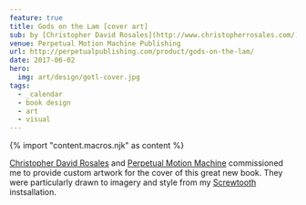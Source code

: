 ```yaml
---
feature: true
title: Gods on the Lam [cover art]
sub: by [Christopher David Rosales](http://www.christopherrosales.com/)
venue: Perpetual Motion Machine Publishing
url: http://perpetualpublishing.com/product/gods-on-the-lam/
date: 2017-06-02
hero:
  img: art/design/gotl-cover.jpg
tags:
  - _calendar
  - book design
  - art
  - visual
---
```


{% import "content.macros.njk" as content %}

[Christopher David Rosales](http://www.christopherrosales.com/)
and
[Perpetual Motion Machine](http://perpetualpublishing.com/product/gods-on-the-lam/)
commissioned me
to provide custom artwork
for the cover of this great new book.
They were particularly drawn
to imagery and style
from my [Screwtooth](http://mia.hexxie.com:8080/2019/01/10/screwtooth/)
instsallation.

